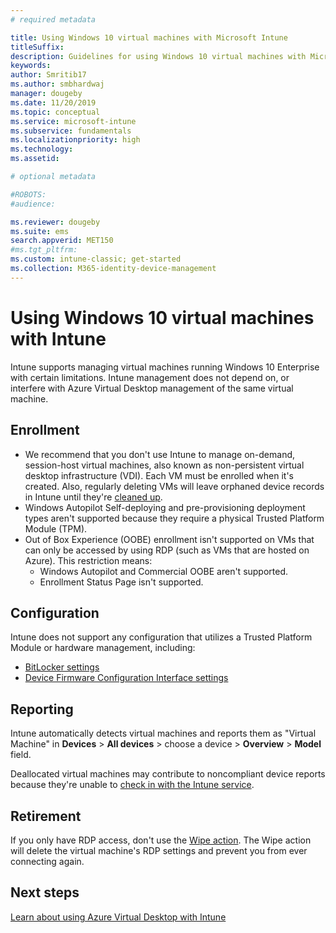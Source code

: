 ```yaml
---
# required metadata

title: Using Windows 10 virtual machines with Microsoft Intune
titleSuffix: 
description: Guidelines for using Windows 10 virtual machines with Microsoft Intune
keywords:
author: Smritib17  
ms.author: smbhardwaj
manager: dougeby
ms.date: 11/20/2019
ms.topic: conceptual
ms.service: microsoft-intune
ms.subservice: fundamentals
ms.localizationpriority: high
ms.technology:
ms.assetid: 

# optional metadata

#ROBOTS:
#audience:

ms.reviewer: dougeby
ms.suite: ems
search.appverid: MET150
#ms.tgt_pltfrm:
ms.custom: intune-classic; get-started
ms.collection: M365-identity-device-management
---
```


# Using Windows 10 virtual machines with Intune

Intune supports managing virtual machines running Windows 10 Enterprise with certain limitations. Intune management does not depend on, or interfere with Azure Virtual Desktop management of the same virtual machine.

## Enrollment
- We recommend that you don't use Intune to manage on-demand, session-host virtual machines, also known as non-persistent virtual desktop infrastructure (VDI). Each VM must be enrolled when it's created. Also, regularly deleting VMs will leave orphaned device records in Intune until they're [cleaned up](../remote-actions/devices-wipe.md#automatically-delete-devices-with-cleanup-rules). 
- Windows Autopilot Self-deploying and pre-provisioning deployment types aren't supported because they require a physical Trusted Platform Module (TPM). 
- Out of Box Experience (OOBE) enrollment isn't supported on VMs that can only be accessed by using RDP (such as VMs that are hosted on Azure). This restriction means:
    - Windows Autopilot and Commercial OOBE aren't supported.
    - Enrollment Status Page isn't supported.


## Configuration
Intune does not support any configuration that utilizes a Trusted Platform Module or hardware management, including:
- [BitLocker settings](../configuration/device-profiles.md#endpoint-protection)
- [Device Firmware Configuration Interface settings](../configuration/device-profiles.md#device-firmware-configuration-interface)

## Reporting
Intune automatically detects virtual machines and reports them as "Virtual Machine" in **Devices** > **All devices** > choose a device > **Overview** > **Model** field. 

Deallocated virtual machines may contribute to noncompliant device reports because they're unable to [check in with the Intune service](../configuration/device-profile-troubleshoot.md#how-long-does-it-take-for-devices-to-get-a-policy-profile-or-app-after-they-are-assigned).

## Retirement
If you only have RDP access, don't use the [Wipe action](../remote-actions/devices-wipe.md#wipe). The Wipe action will delete the virtual machine's RDP settings and prevent you from ever connecting again.

## Next steps
[Learn about using Azure Virtual Desktop with Intune](azure-virtual-desktop.md)
